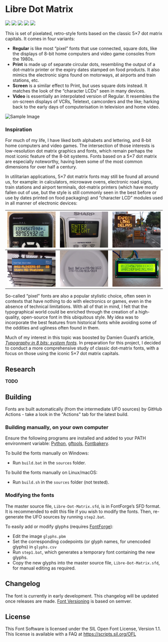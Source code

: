 # Libre Dot Matrix

[![][Fontbakery]](https://FriedOrange.github.io/Libre-Dot-Matrix/fontbakery/fontbakery-report.html)
[![][Universal]](https://FriedOrange.github.io/Libre-Dot-Matrix/fontbakery/fontbakery-report.html)
[![][GF Profile]](https://FriedOrange.github.io/Libre-Dot-Matrix/fontbakery/fontbakery-report.html)
[![][Outline Correctness]](https://FriedOrange.github.io/Libre-Dot-Matrix/fontbakery/fontbakery-report.html)
[![][Shaping]](https://FriedOrange.github.io/Libre-Dot-Matrix/fontbakery/fontbakery-report.html)

[Fontbakery]: https://img.shields.io/endpoint?url=https%3A%2F%2Fraw.githubusercontent.com%2FFriedOrange%2FLibre-Dot-Matrix%2Fgh-pages%2Fbadges%2Foverall.json
[GF Profile]: https://img.shields.io/endpoint?url=https%3A%2F%2Fraw.githubusercontent.com%2FFriedOrange%2FLibre-Dot-Matrix%2Fgh-pages%2Fbadges%2FGoogleFonts.json
[Outline Correctness]: https://img.shields.io/endpoint?url=https%3A%2F%2Fraw.githubusercontent.com%2FFriedOrange%2FLibre-Dot-Matrix%2Fgh-pages%2Fbadges%2FOutlineCorrectnessChecks.json
[Shaping]: https://img.shields.io/endpoint?url=https%3A%2F%2Fraw.githubusercontent.com%2FFriedOrange%2FLibre-Dot-Matrix%2Fgh-pages%2Fbadges%2FShapingChecks.json
[Universal]: https://img.shields.io/endpoint?url=https%3A%2F%2Fraw.githubusercontent.com%2FFriedOrange%2FLibre-Dot-Matrix%2Fgh-pages%2Fbadges%2FUniversal.json

This is set of pixelated, retro-style fonts based on the classic 5&times;7 dot matrix capitals. It comes in four variants:

* **Regular** is like most &ldquo;pixel&rdquo; fonts that use connected, square dots, like the displays of 8-bit home computers and video game consoles from the 1980s.
* **Print** is made up of separate circular dots, resembling the output of a dot-matrix printer or the expiry dates stamped on food products. It also mimics the electronic signs found on motorways, at airports and train stations, etc.
* **Screen** is a similar effect to Print, but uses square dots instead. It matches the look of the &ldquo;character LCDs&rdquo; seen in many devices.
* **Video** is essentially an interpolated version of Regular. It resembles the on-screen displays of VCRs, Teletext, camcorders and the like; harking back to the early days of computerisation in television and home video.

![Sample Image](documentation/sample1.png)

### Inspiration

For much of my life, I have liked both alphabets and lettering, and 8-bit home computers and video games. The intersection of those interests is low-resolution dot matrix graphics and fonts, which remain perhaps the most iconic feature of the 8-bit systems. Fonts based on a 5&times;7 dot matrix are especially noteworthy, having been some of the most common dimensions for over half a century.

In utilitarian applications, 5&times;7 dot matrix fonts may still be found all around us, for example: in calculators, microwave ovens, electronic road signs, train stations and airport terminals, dot-matrix printers (which have mostly fallen out of use, but the style is still commonly seen in the best before or use by dates printed on food packaging) and &ldquo;character LCD&rdquo; modules used in all manner of electronic devices:

| ![Scientific calculator](documentation/inspiration/ScientificCalculator.jpg) | ![Microwave oven display](documentation/inspiration/MicrowaveOven.jpg) | ![Electronic roadwork sign](documentation/inspiration/RoadworkSign.jpg) |
| --- | --- | --- |
| ![Train station display](documentation/inspiration/TrainStation.jpg) | ![Best before date](documentation/inspiration/BestBefore.jpg) | ![Character LCD](documentation/inspiration/CharacterLCD.jpg) |

So-called &ldquo;pixel&rdquo; fonts are also a popular stylistic choice, often seen in contexts that have nothing to do with electronics or games, even in the absence of technical limitations. With all of that in mind, I felt that the typographical world could be enriched through the creation of a high-quality, open-source font in this ubiquitous style. My idea was to incorporate the best features from historical fonts while avoiding some of the oddities and ugliness often found in them.

Much of my interest in this topic was boosted by Damien Guard’s article, [*Typography in 8 bits: system fonts*](https://damieng.com/blog/2011/02/20/typography-in-8-bits-system-fonts). In preparation for this project, I decided to conduct a more comprehensive study of classic dot-matrix fonts, with a focus on those using the iconic 5&times;7 dot matrix capitals.

## Research

**TODO**

## Building

Fonts are built automatically (from the intermediate UFO sources) by GitHub Actions - take a look in the "Actions" tab for the latest build.

### Building manually, on your own computer

Ensure the following programs are installed and added to your PATH environment variable: [Python](https://www.python.org/downloads/), [gftools](https://github.com/googlefonts/gftools), [Fontbakery](https://github.com/googlefonts/fontbakery).

To build the fonts manually on Windows:

* Run `build.bat` in the `sources` folder. 

To build the fonts manually on Linux/macOS:

* Run `build.sh` in the `sources` folder (not tested).

### Modifying the fonts

The master source file, `Libre-Dot-Matrix.sfd`, is in FontForge&rsquo;s SFD format. It is recommended to edit this file if you wish to modify the fonts. Then, re-generate the UFO sources by running `step2.bat`.

To easily add or modify glyphs (requires [FontForge](https://fontforge.org/)):

* Edit the image `glyphs.pbm`
* Set the corresponding codepoints (or glyph names, for unencoded glyphs) in `glyphs.csv`
* Run `step1.bat`, which generates a temporary font containing the new glyphs. 
* Copy the new glyphs into the master source file, `Libre-Dot-Matrix.sfd`, for manual editing as required.

## Changelog

The font is currently in early development. This changelog will be updated once releases are made.
[Font Versioning](https://github.com/googlefonts/gf-docs/tree/main/Spec#font-versioning) is based on semver.

## License

This Font Software is licensed under the SIL Open Font License, Version 1.1.
This license is available with a FAQ at
https://scripts.sil.org/OFL